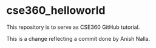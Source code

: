 # cse360_helloworld
This repository is to serve as CSE360 GitHub tutorial.

This is a change reflecting a commit done by Anish Nalla.
